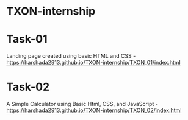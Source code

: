 # TXON-internship
# Task-01
Landing page created using basic HTML and CSS - 
https://harshada2913.github.io/TXON-internship/TXON_01/index.html
# Task-02
A Simple Calculator using Basic Html, CSS, and JavaScript - 
https://harshada2913.github.io/TXON-internship/TXON_02/index.html
